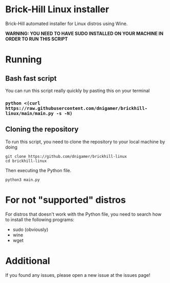 # Brick-Hill Linux installer
Brick-Hill automated installer for Linux distros using Wine.

**WARNING: YOU NEED TO HAVE SUDO INSTALLED ON YOUR MACHINE IN ORDER TO RUN THIS SCRIPT**

# Running
## Bash fast script
You can run this script really quickly by pasting this on your terminal
### `python <(curl https://raw.githubusercontent.com/dnigamer/brickhill-linux/main/main.py -s -N)`

## Cloning the repository 
To run this script, you need to clone the repository to your local machine by doing
```
git clone https://github.com/dnigamer/brickhill-linux
cd brickhill-linux
```
Then executing the Python file.
```
python3 main.py
```

# For not "supported" distros
For distros that doesn't work with the Python file, you need to search how to install the following programs:
 - sudo (obviously)
 - wine
 - wget
 
# Additional
If you found any issues, please open a new issue at the issues page!
